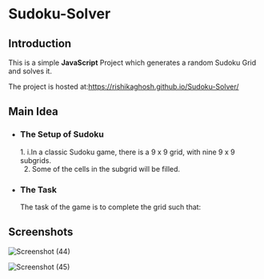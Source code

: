 # Sudoku-Solver
## Introduction
This is a simple **JavaScript** Project which generates a random Sudoku Grid and solves it.

The project is hosted at:https://rishikaghosh.github.io/Sudoku-Solver/
## Main Idea
- <h3>The Setup of Sudoku</h3>
  1. i.In a classic Sudoku game, there is a 9 x 9 grid, with nine 9 x 9 subgrids.
  
  2. Some of the cells in the subgrid will be filled.
  
- <h3>The Task</h3>
     The task of the game is to complete the grid such that:
        


## Screenshots

![Screenshot (44)](https://user-images.githubusercontent.com/58912231/106581330-bf92b880-6568-11eb-885a-90a726d220ff.png)

![Screenshot (45)](https://user-images.githubusercontent.com/58912231/106581832-4f386700-6569-11eb-92e6-ee40e39719d8.png)
